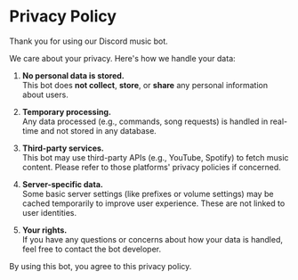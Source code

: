 # Privacy Policy

Thank you for using our Discord music bot.

We care about your privacy. Here's how we handle your data:

1. **No personal data is stored.**  
   This bot does **not collect**, **store**, or **share** any personal information about users.

2. **Temporary processing.**  
   Any data processed (e.g., commands, song requests) is handled in real-time and not stored in any database.

3. **Third-party services.**  
   This bot may use third-party APIs (e.g., YouTube, Spotify) to fetch music content. Please refer to those platforms' privacy policies if concerned.

4. **Server-specific data.**  
   Some basic server settings (like prefixes or volume settings) may be cached temporarily to improve user experience. These are not linked to user identities.

5. **Your rights.**  
   If you have any questions or concerns about how your data is handled, feel free to contact the bot developer.

By using this bot, you agree to this privacy policy.
